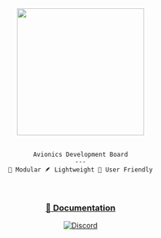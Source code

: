 <div align="center">
<img height="250" src="https://user-images.githubusercontent.com/50222631/208964220-da010cc3-fbd8-45c3-83e3-81f75efb28f3.png">
<br />
<br />

```
Avionics Development Board
---
🔩 Modular 🪶 Lightweight 👥 User Friendly
```
<br />
</div>

<div align="center">

<h3>
<a href="https://astraeus-i.github.io/">📖 Documentation</a>
</h3>



[![Discord](https://img.shields.io/discord/1156678357656809503?color=7389D8&logo=discord&logoColor=ffffff&labelColor=6A7EC2)](https://discord.gg/zHZ7zRTV3C)

</div>

